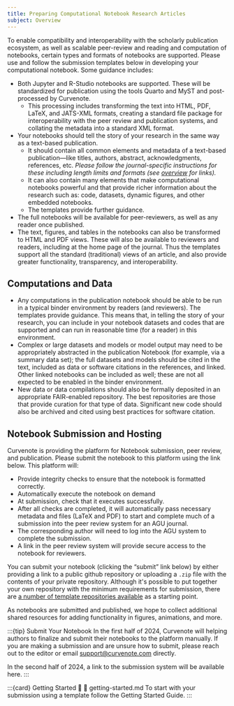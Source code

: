 ```yaml
---
title: Preparing Computational Notebook Research Articles
subject: Overview
---
```


To enable compatibility and interoperability with the scholarly publication ecosystem, as well as scalable peer-review and reading and computation of notebooks, certain types and formats of notebooks are supported. Please use and follow the submission templates below in developing your computational notebook. Some guidance includes:

- Both Jupyter and R-Studio notebooks are supported. These will be standardized for publication using the tools Quarto and MyST and post-processed by Curvenote.
  - This processing includes transforming the text into HTML, PDF, LaTeX, and JATS-XML formats, creating a standard file package for interoperability with the peer review and publication systems, and collating the metadata into a standard XML format.
- Your notebooks should tell the story of your research in the same way as a text-based publication.
  - It should contain all common elements and metadata of a text-based publication—like titles, authors, abstract, acknowledgments, references, etc. _Please follow the journal-specific instructions for these including length limits and formats (see [overview](welcome.md) for links)._
  - It can also contain many elements that make computational notebooks powerful and that provide richer information about the research such as: code, datasets, dynamic figures, and other embedded notebooks.
  - The templates provide further guidance.
- The full notebooks will be available for peer-reviewers, as well as any reader once published.
- The text, figures, and tables in the notebooks can also be transformed to HTML and PDF views. These will also be available to reviewers and readers, including at the home page of the journal. Thus the templates support all the standard (traditional) views of an article, and also provide greater functionality, transparency, and interoperability.

## Computations and Data

- Any computations in the publication notebook should be able to be run in a typical binder environment by readers (and reviewers). The templates provide guidance. This means that, in telling the story of your research, you can include in your notebook datasets and codes that are supported and can run in reasonable time (for a reader) in this environment.
- Complex or large datasets and models or model output may need to be appropriately abstracted in the publication Notebook (for example, via a summary data set); the full datasets and models should be cited in the text, included as data or software citations in the references, and linked. Other linked notebooks can be included as well; these are not all expected to be enabled in the binder environment.
- New data or data compilations should also be formally deposited in an appropriate FAIR-enabled repository. The best repositories are those that provide curation for that type of data. Significant new code should also be archived and cited using best practices for software citation.

## Notebook Submission and Hosting

Curvenote is providing the platform for Notebook submission, peer review, and publication. Please submit the notebook to this platform using the link below. This platform will:

- Provide integrity checks to ensure that the notebook is formatted correctly.
- Automatically execute the notebook on demand
- At submission, check that it executes successfully.
- After all checks are completed, it will automatically pass necessary metadata and files (LaTeX and PDF) to start and complete much of a submission into the peer review system for an AGU journal.
- The corresponding author will need to log into the AGU system to complete the submission.
- A link in the peer review system will provide secure access to the notebook for reviewers.

You can submit your notebook (clicking the “submit” link below) by either providing a link to a public github repository or uploading a `.zip` file with the contents of your private repository. Although it's possible to put together your own repository with the minimum requirements for submission, there are [a number of template repositories available](https://github.com/notebooks-now) as a starting point.

As notebooks are submitted and published, we hope to collect additional shared resources for adding functionality in figures, animations, and more.

:::{tip} Submit Your Notebook
In the first half of 2024, Curvenote will helping authors to finalize and submit their notebooks to the platform manually. If you are making a submission and are unsure how to submit, please reach out to the editor or email support@curvenote.com directly.

In the second half of 2024, a link to the submission system will be available here.
:::

:::{card} Getting Started 🚀
:link: getting-started.md
To start with your submission using a template follow the Getting Started Guide.
:::
